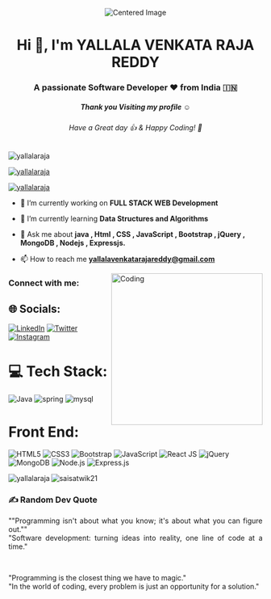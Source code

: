 
<p align="center">
  <img src="./thoughtworks-gif_dribbble.gif" alt="Centered Image">
</p>

<h1 align="center">Hi 👋, I'm YALLALA VENKATA RAJA REDDY</h1>
<h3 align="center">A passionate Software Developer ❤️ from India 🇮🇳 </h3>
<h5 align="center">Thank you Visiting my profile ☺</h5>
<h6 align="center">Have a Great day 👍 & Happy Coding! 🙂</h6>
<p align="left"> <img src="https://komarev.com/ghpvc/?username=yallalaraja&label=Profile%20views&color=0e75b6&style=flat" alt="yallalaraja" /> </p>
<p align="left"> <a href="https://github.com/ryo-ma/github-profile-trophy"><img src="https://github-profile-trophy.vercel.app/?username=yallalaraja" alt="yallalaraja" /></a> </p>
<p align="left"> <a href="https://twitter.com/YallalaRaja" target="blank"><img src="https://img.shields.io/twitter/follow/YallalaRaja?s=twitter&style=for-the-badge" alt="yallalaraja" /></a> </p>


- 🔭 I’m currently working on **FULL STACK WEB Development**

- 🌱 I’m currently learning **Data Structures and Algorithms**

- 💬 Ask me about **java , Html , CSS , JavaScript , Bootstrap , jQuery , MongoDB , Nodejs , Expressjs.**

- 📫 How to reach me **yallalavenkatarajareddy@gmail.com**



<img align="right" alt="Coding" width="300" src="https://cdn.dribbble.com/users/1162077/screenshots/3848914/programmer.gif">

<h3 align="left">Connect with me:</h3>

## 🌐 Socials:
[![LinkedIn](https://img.shields.io/badge/LinkedIn-%230077B5.svg?logo=linkedin&logoColor=white)](https://www.linkedin.com/in/yallala-venkata-raja-reddy-5b9162260/)
 [![Twitter](https://img.shields.io/badge/Twitter-%231DA1F2.svg?logo=Twitter&logoColor=white)](https://twitter.com/YallalaRaja?s) 
 [![Instagram](https://img.shields.io/badge/Instagram-%23E4405F.svg?logo=Instagram&logoColor=white
 )](https://www.instagram.com/rajareddy_yallala/?hl=en) 


 # 💻 Tech Stack:

 ![Java](https://img.shields.io/badge/Java-%23ED8B00.svg?style=for-the-badge&logo=java&logoColor=white)
![spring](https://img.shields.io/badge/Spring-6DB33F?style=for-the-badge&logo=spring&logoColor=white)
![mysql](https://img.shields.io/badge/MySQL-00000F?style=for-the-badge&logo=mysql&logoColor=white)

# Front End:
![HTML5](https://img.shields.io/badge/HTML5-%23E34F26.svg?style=for-the-badge&logo=html5&logoColor=white)
![CSS3](https://img.shields.io/badge/CSS3-%231572B6.svg?style=for-the-badge&logo=css3&logoColor=white)
![Bootstrap](https://img.shields.io/badge/Bootstrap-563D7C?style=for-the-badge&logo=bootstrap&logoColor=white)
![JavaScript](https://img.shields.io/badge/JavaScript-%23323330.svg?style=for-the-badge&logo=javascript&logoColor=%23F7DF1E)
![React JS](https://img.shields.io/badge/React-20232A?style=for-the-badge&logo=react&logoColor=61DAFB)
![jQuery](https://img.shields.io/badge/jQuery-%230769AD.svg?style=for-the-badge&logo=jquery&logoColor=white)
![MongoDB](https://img.shields.io/badge/MongoDB-%2347A248.svg?style=for-the-badge&logo=mongodb&logoColor=white)
![Node.js](https://img.shields.io/badge/Node.js-%23339933.svg?style=for-the-badge&logo=node.js&logoColor=white)
![Express.js](https://img.shields.io/badge/Express.js-%23000000.svg?style=for-the-badge&logo=express&logoColor=white)



<p><img align="left" src="https://github-readme-stats.vercel.app/api/top-langs?username=yallalaraja&show_icons=true&locale=en&layout=compact&theme=tokyonight" alt="yallalaraja" /></p>


<p><img align="center" src="https://github-readme-streak-stats.herokuapp.com/?user=yallalaraja&theme=tokyonigh" alt="saisatwik21" /></p>


### ✍️ Random Dev Quote
<p align="justify">""Programming isn't about what you know; it's about what you can figure out."" 
    <br>
    "Software development: turning ideas into reality, one line of code at a time."</p>
<br>
<p align="justify">"Programming is the closest thing we have to magic." 
    <br>
    "In the world of coding, every problem is just an opportunity for a solution."</p>

  
    
    
    


